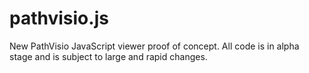 pathvisio.js
============

New PathVisio JavaScript viewer proof of concept. All code is in alpha stage and is subject to large and rapid changes. 

